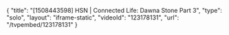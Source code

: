 {
    "title": "[1508443598] HSN | Connected Life: Dawna Stone Part 3",
    "type": "solo",
    "layout": "iframe-static",
    "videoId": "123178131",
    "url": "\/tvpembed\/123178131"
}